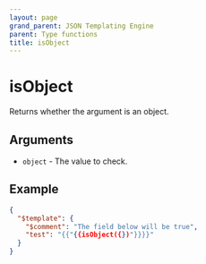 ```yaml
---
layout: page
grand_parent: JSON Templating Engine
parent: Type functions
title: isObject
---
```


# isObject

Returns whether the argument is an object.
## Arguments

- `object` - The value to check.

## Example

```json
{
  "$template": {
    "$comment": "The field below will be true",
    "test": "{{"{{isObject({})"}}}}"
  }
}
```
